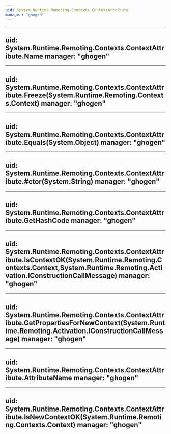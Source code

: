 ```yaml
---
uid: System.Runtime.Remoting.Contexts.ContextAttribute
manager: "ghogen"
---
```


---
uid: System.Runtime.Remoting.Contexts.ContextAttribute.Name
manager: "ghogen"
---

---
uid: System.Runtime.Remoting.Contexts.ContextAttribute.Freeze(System.Runtime.Remoting.Contexts.Context)
manager: "ghogen"
---

---
uid: System.Runtime.Remoting.Contexts.ContextAttribute.Equals(System.Object)
manager: "ghogen"
---

---
uid: System.Runtime.Remoting.Contexts.ContextAttribute.#ctor(System.String)
manager: "ghogen"
---

---
uid: System.Runtime.Remoting.Contexts.ContextAttribute.GetHashCode
manager: "ghogen"
---

---
uid: System.Runtime.Remoting.Contexts.ContextAttribute.IsContextOK(System.Runtime.Remoting.Contexts.Context,System.Runtime.Remoting.Activation.IConstructionCallMessage)
manager: "ghogen"
---

---
uid: System.Runtime.Remoting.Contexts.ContextAttribute.GetPropertiesForNewContext(System.Runtime.Remoting.Activation.IConstructionCallMessage)
manager: "ghogen"
---

---
uid: System.Runtime.Remoting.Contexts.ContextAttribute.AttributeName
manager: "ghogen"
---

---
uid: System.Runtime.Remoting.Contexts.ContextAttribute.IsNewContextOK(System.Runtime.Remoting.Contexts.Context)
manager: "ghogen"
---
